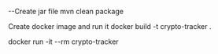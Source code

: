 --Create jar file
mvn clean package

Create docker image and run it
docker build -t crypto-tracker .

docker run -it --rm crypto-tracker
